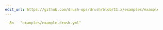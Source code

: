 ```yaml
---
edit_url: https://github.com/drush-ops/drush/blob/11.x/examples/example.drush.yml
---
```

```yaml
--8<-- "examples/example.drush.yml"
```